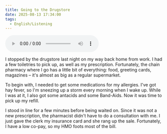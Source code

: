 ```yaml
---
title: Going to the Drugstore
date: 2025-08-13 17:34:00
tags:
  - English/Listening
---
```

<audio controls src="https://cx-onedrive.pages.dev/api/raw?path=/Polyglot/ESLPod/013-going-to-the-drugstore.mp3"></audio>

I stopped by the drugstore last night on my way back home from work. I had a few toiletries to pick up, as well as my prescription. Fortunately, the chain pharmacy where I go has a little bit of everything: food, greeting cards, magazines – it's almost as big as a regular supermarket.

To begin with, I needed to get some medications for my allergies. I've got hay fever, so I'm sneezing up a storm every morning when I wake up. While I was at it, I also got some antacids and some Band-Aids. Now it was time to pick up my refill.

I stood in line for a few minutes before being waited on. Since it was not a new prescription, the pharmacist didn't have to do a consultation with me. I just gave the clerk my insurance card and she rang up the sale. Fortunately, I have a low co-pay, so my HMO foots most of the bill.
